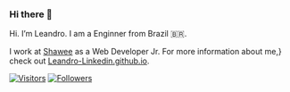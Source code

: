 ### Hi there 👋
Hi. I’m Leandro. I am a Enginner from Brazil 🇧🇷.

I work at [Shawee](https://grupoeuax.com.br/) as a Web Developer Jr. For more information about me,}
check out [Leandro-Linkedin.github.io](https://www.linkedin.com/in/leandro-artur-custodio-27b196151/).

[![Visitors](https://visitor-badge.glitch.me/badge?page_id=github/Leandro-Custodio)](https://www.linkedin.com/in/leandro-artur-custodio-27b196151/)
[![Followers](https://img.shields.io/github/followers/Leandro-Custodio?style=social)](https://github.com/Leandro-Custodio)




<!-- EXEMPLO
**Leandro-Custodio/Leandro-Custodio** is a ✨ _special_ ✨ repository because its `README.md` (this file) appears on your GitHub profile.

Here are some ideas to get you started:

- 🔭 I’m currently working on ...
- 🌱 I’m currently learning ...
- 👯 I’m looking to collaborate on ...
- 🤔 I’m looking for help with ...
- 💬 Ask me about ...
- 📫 How to reach me: ...
- 😄 Pronouns: ...
- ⚡ Fun fact: ...
-->
